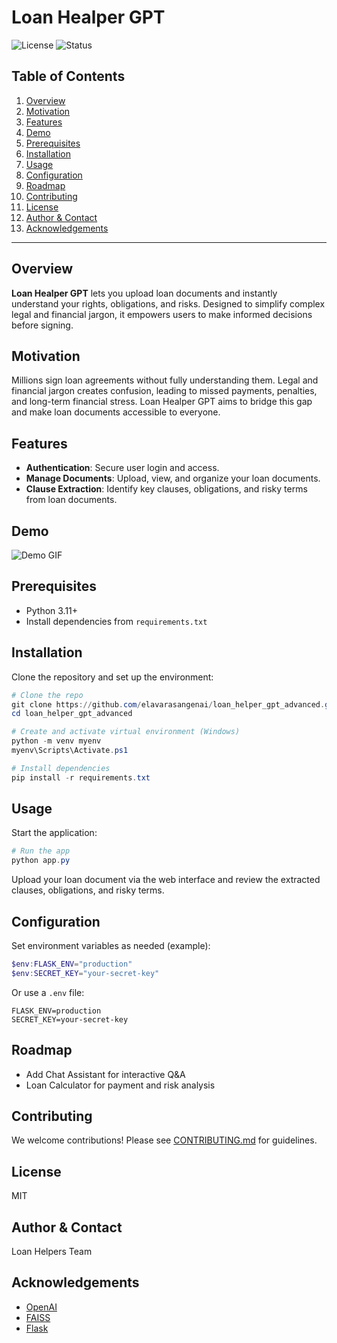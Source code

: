 # Loan Healper GPT

![License](https://img.shields.io/badge/license-MIT-blue.svg)
![Status](https://img.shields.io/badge/status-active-brightgreen)

## Table of Contents
1. [Overview](#overview)
2. [Motivation](#motivation)
3. [Features](#features)
4. [Demo](#demo)
5. [Prerequisites](#prerequisites)
6. [Installation](#installation)
7. [Usage](#usage)
8. [Configuration](#configuration)
9. [Roadmap](#roadmap)
10. [Contributing](#contributing)
11. [License](#license)
12. [Author & Contact](#author--contact)
13. [Acknowledgements](#acknowledgements)

---

## Overview
**Loan Healper GPT** lets you upload loan documents and instantly understand your rights, obligations, and risks. Designed to simplify complex legal and financial jargon, it empowers users to make informed decisions before signing.

## Motivation
Millions sign loan agreements without fully understanding them. Legal and financial jargon creates confusion, leading to missed payments, penalties, and long-term financial stress. Loan Healper GPT aims to bridge this gap and make loan documents accessible to everyone.

## Features
- **Authentication**: Secure user login and access.
- **Manage Documents**: Upload, view, and organize your loan documents.
- **Clause Extraction**: Identify key clauses, obligations, and risky terms from loan documents.

## Demo
![Demo GIF](URL-or-path-to-demo-asset)

## Prerequisites
- Python 3.11+
- Install dependencies from `requirements.txt`

## Installation
Clone the repository and set up the environment:

```powershell
# Clone the repo
git clone https://github.com/elavarasangenai/loan_helper_gpt_advanced.git
cd loan_helper_gpt_advanced

# Create and activate virtual environment (Windows)
python -m venv myenv
myenv\Scripts\Activate.ps1

# Install dependencies
pip install -r requirements.txt
```

## Usage
Start the application:

```powershell
# Run the app
python app.py
```

Upload your loan document via the web interface and review the extracted clauses, obligations, and risky terms.

## Configuration
Set environment variables as needed (example):

```powershell
$env:FLASK_ENV="production"
$env:SECRET_KEY="your-secret-key"
```

Or use a `.env` file:

```
FLASK_ENV=production
SECRET_KEY=your-secret-key
```

## Roadmap
- Add Chat Assistant for interactive Q&A
- Loan Calculator for payment and risk analysis

## Contributing
We welcome contributions! Please see [CONTRIBUTING.md](URL-to-CONTRIBUTING.md) for guidelines.

## License
MIT

## Author & Contact
Loan Helpers Team

## Acknowledgements
- [OpenAI](https://openai.com/)
- [FAISS](https://github.com/facebookresearch/faiss)
- [Flask](https://flask.palletsprojects.com/)